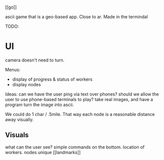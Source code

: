 [[go]]

ascii game that is a geo-based app. Close to ar. Made in the termindal

TODO:

# UI

camera doesn't need to turn.

Menus:
- display of progress & status of workers
- display nodes


Ideas:
can we have the user ping via text over phones?
should we allow the user to use phone-based terminals to play? 
take real images, and have a program turn the image into ascii.

We could do 1 char / .5mile. That way each node is a reasonable distance away visually. 

## Visuals

what can the user see?
simple commands on the bottom.
location of workers.
nodes
unique [[landmarks]]
